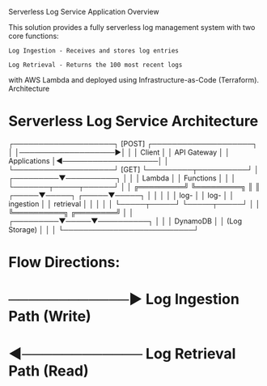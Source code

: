 Serverless Log Service Application
Overview

This solution provides a fully serverless log management system with two core functions:

    Log Ingestion - Receives and stores log entries

    Log Retrieval - Returns the 100 most recent logs

 with AWS Lambda and deployed using Infrastructure-as-Code (Terraform).
Architecture

  # Serverless Log Service Architecture

┌────────────────────┐       [POST]       ┌────────────────────┐
│                    │───────────────────▶│                    │
│   Client           │                    │   API Gateway      │
│   Applications     │◀───────────────────│                    │
└────────────────────┘       [GET]        └─────────┬──────────┘
                                                    │
                                          ┌─────────▼──────────┐ 
                                          │                    │
                                          │    Lambda          │
                                          │    Functions       │
                                          │                    │
                                          └───────┬─────┬──────┘
                                                  │     │
                                        ╔═════════╝     ╚═════════╗
                                        ║                         ║
                                  ┌─────▼─────┐             ┌─────▼─────┐
                                  │           │             │           │
                                  │ log-      │             │ log-      │
                                  │ ingestion │             │ retrieval │
                                  │           │             │           │
                                  └─────┬─────┘             └─────┬─────┘
                                        │                         │
                                        ╚══════════╗     ╔════════╝
                                                   │     │
                                         ┌─────────▼─────▼──────────┐
                                         │                          │
                                         │       DynamoDB           │
                                         │     (Log Storage)        │
                                         │                          │
                                         └──────────────────────────┘

# Flow Directions:
# ────────────▶  Log Ingestion Path (Write)
# ◀────────────  Log Retrieval Path (Read)